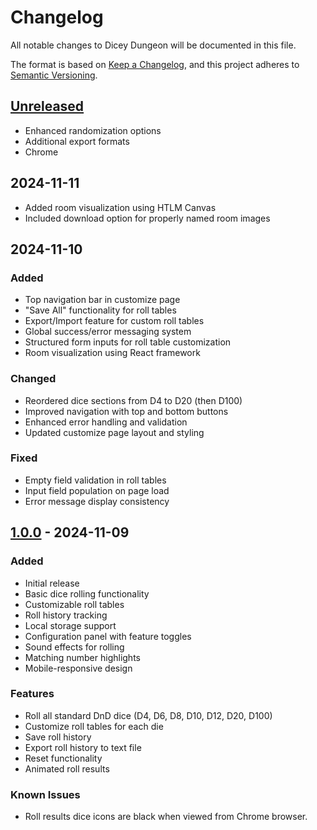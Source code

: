 # Changelog

All notable changes to Dicey Dungeon will be documented in this file.

The format is based on [Keep a Changelog](https://keepachangelog.com/en/1.0.0/),
and this project adheres to [Semantic Versioning](https://semver.org/spec/v2.0.0.html).

## [Unreleased]
- Enhanced randomization options
- Additional export formats
- Chrome 

## 2024-11-11
- Added room visualization using HTLM Canvas
- Included download option for properly named room images

## 2024-11-10

### Added
- Top navigation bar in customize page
- "Save All" functionality for roll tables
- Export/Import feature for custom roll tables
- Global success/error messaging system
- Structured form inputs for roll table customization
- Room visualization using React framework

### Changed
- Reordered dice sections from D4 to D20 (then D100)
- Improved navigation with top and bottom buttons
- Enhanced error handling and validation
- Updated customize page layout and styling

### Fixed
- Empty field validation in roll tables
- Input field population on page load
- Error message display consistency

## [1.0.0] - 2024-11-09
### Added
- Initial release
- Basic dice rolling functionality
- Customizable roll tables
- Roll history tracking
- Local storage support
- Configuration panel with feature toggles
- Sound effects for rolling
- Matching number highlights
- Mobile-responsive design

### Features
- Roll all standard DnD dice (D4, D6, D8, D10, D12, D20, D100)
- Customize roll tables for each die
- Save roll history
- Export roll history to text file
- Reset functionality
- Animated roll results

### Known Issues
- Roll results dice icons are black when viewed from Chrome browser. 

[Unreleased]: https://github.com/yourusername/DiceyDungeon/compare/v1.1.0...HEAD
[1.1.0]: https://github.com/yourusername/DiceyDungeon/compare/v1.0.0...v1.1.0
[1.0.0]: https://github.com/yourusername/DiceyDungeon/releases/tag/v1.0.0